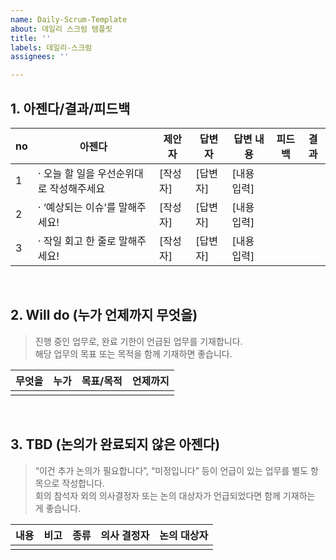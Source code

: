 ```yaml
---
name: Daily-Scrum-Template
about: 데일리 스크럼 템플릿
title: ''
labels: 데일리-스크럼
assignees: ''

---
```


## 1. 아젠다/결과/피드백

| no | 아젠다 | 제안자 | 답변자 | 답변 내용 | 피드백 | 결과 |
|----|--------|--------|--------|------------|---------|--------|
| 1  | · 오늘 할 일을 우선순위대로 작성해주세요 | [작성자] | [답변자] | [내용 입력] |  |  |
| 2  | · ‘예상되는 이슈’를 말해주세요! | [작성자] | [답변자] | [내용 입력] |  |  |
| 3  | · 작일 회고 한 줄로 말해주세요! | [작성자] | [답변자] | [내용 입력] |  |  |

<br />

## 2. Will do (누가 언제까지 무엇을)

> 진행 중인 업무로, 완료 기한이 언급된 업무를 기재합니다.  
> 해당 업무의 목표 또는 목적을 함께 기재하면 좋습니다.

| 무엇을              | 누가   | 목표/목적     | 언제까지 |
|---------------------|--------|----------------|-----------|
|  |  |  |  |

<br />

## 3. TBD (논의가 완료되지 않은 아젠다)

> “이건 추가 논의가 필요합니다”, “미정입니다” 등이 언급이 있는 업무를 별도 항목으로 작성합니다.  
> 회의 참석자 외의 의사결정자 또는 논의 대상자가 언급되었다면 함께 기재하는 게 좋습니다.

| 내용 | 비고 | 종류 | 의사 결정자 | 논의 대상자 |
|------|------|------|----------------|----------------|
|  |  |  |  |  |
